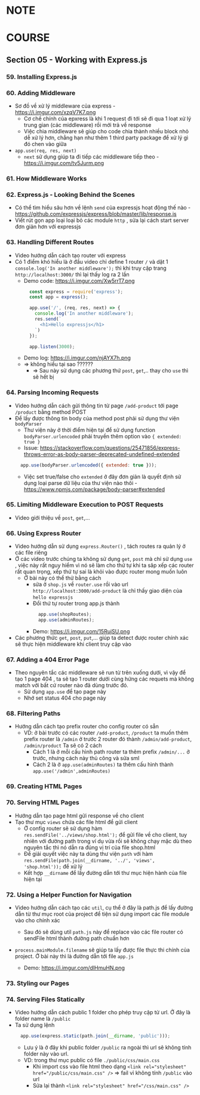 # NOTE

# COURSE

## Section 05 - Working with Express.js

### 59. Installing Express.js

### 60. Adding Middleware

- Sơ đồ về xử lý middleware của express - https://i.imgur.com/xzqV7K7.png 
  - Cơ chế chính của epxress là khi 1 request đi tới sẽ đi qua 1 loạt xử lý trung gian (các middleware) rồi mới trả về response 
  - Việc chia middleware sẽ giúp cho code chia thành nhiều block nhỏ dễ xử lý hơn, chẳng hạn như thêm 1 third party package để xử lý gì đó chen vào giữa 
- `app.use(req, res, next)`
  - `next` sử dụng giúp ta đi tiếp các middleware tiếp theo - https://i.imgur.com/tv5Jurm.png 

### 61. How Middleware Works  

### 62. Express.js - Looking Behind the Scenes 

- Có thể tìm hiểu sâu hơn về lệnh `send` của expressjs hoạt động thế nào - https://github.com/expressjs/express/blob/master/lib/response.js 
- Viết rút gọn app loại loại bỏ các module `http` , sửa lại cách start server đơn giản hơn với expressjs

### 63. Handling Different Routes 

- Video hướng dẫn cách tạo router với express
- Có 1 điểm khó hiểu là ở đầu video chỉ define 1 router `/` và dặt 1 `console.log('In another middleware');` thì khi truy cập trang `http://localhost:3000/` thì lại thấy log ra 2 lần
  - Demo code: https://i.imgur.com/Xw5rrT7.png 
    ```javascript
      const express = require('express');
      const app = express();

      app.use('/', (req, res, next) => {
        console.log('In another middleware');
        res.send(`
          <h1>Hello expressjs</h1>
        `)
      });

      app.listen(3000);
    ```
  - Demo log: https://i.imgur.com/njAYX7h.png
  - => không hiểu tại sao ?????? 
    - => Sau này sử dụng các phương thứ `post`, `get`,.. thay cho `use` thì sẽ hết bị

### 64. Parsing Incoming Requests 

- Video hướng dẫn cách gửi thông tin từ page `/add-product` tới page `/product` bằng method POST
- Để lấy được thông tin body của method post phải sử dụng thư viện `bodyParser`
  - Thư viện này ở thời điểm hiện tại để sử dụng function `bodyParser.urlencoded` phải truyền thêm option vào `{ extended: true }`
  - Issue: https://stackoverflow.com/questions/25471856/express-throws-error-as-body-parser-deprecated-undefined-extended 
  ```javascript
    app.use(bodyParser.urlencoded({ extended: true }));
  ```
    - Việc set true/false cho `extended` ở đây đơn giản là quyết định sử dụng loại parse dữ liệu của thư viện nào thôi - https://www.npmjs.com/package/body-parser#extended 

### 65. Limiting Middleware Execution to POST Requests

- Video giới thiệu về `post`, `get`,...

### 66. Using Express Router

- Video hướng dẫn sử dụng `express.Router()` , tách routes ra quản lý ở các file riêng
- Ở các video trước chúng ta không sử dụng `get`, `post` mà chỉ sử dụng `use` , việc này rất nguy hiểm vì nó sẽ làm cho thứ tự khi ta săp xếp các router rất quan trọng, xếp thứ tự sai là khỏi vào được router mong muốn luôn
  - Ở bài này có thể thử bằng cách 
    - sửa ở `shop.js` về `router.use` rồi vào url `http://localhost:3000/add-product` là chỉ thấy giao diện của `hello expressjs`
    - Đổi thứ tự router trong app.js thành
      ```javascript
        app.use(shopRoutes);
        app.use(adminRoutes);
      ```
    - Demo: https://i.imgur.com/15RujSU.png
- Các phương thức `get`, `post`, `put`,... giúp ta detect được router chính xác sẽ thực hiện middleware khi client truy cập vào

### 67. Adding a 404 Error Page

- Theo nguyên tắc các middleware sẽ run từ trên xuống dưới, vì vậy để tạo 1 page 404 , ta sẽ tạo 1 router dưới cùng hứng các requets mà không match với bất cứ router nào đã dùng trước đó.
  - Sử dụng `app.use` để tạo page này
  - Nhớ set status 404 cho page này

### 68. Filtering Paths

- Hướng dẫn cách tạo prefix router cho config router có sẵn
  - VD: ở bài trước có các router `/add-product`, `/product` ta muốn thêm prefix router là `/admin` ở trước 2 router đó thành `/admin/add-product`, `/admin/product` Ta sẽ có 2 cách
    - Cách 1 là ở mỗi cấu hình path router ta thêm prefix `/admin/...` ở trước, nhưng cách này thủ công và sửa sml
    - Cách 2 là ở `app.use(adminRoutes)` ta thêm cấu hình thành `app.use('/admin',adminRoutes)`
  
### 69. Creating HTML Pages
### 70. Serving HTML Pages

- Hướng dẫn tạo page html gửi response về cho client
- Tạo thư mục `views` chứa các file html để gửi client
  - Ở config router sẽ sử dụng hàm `res.sendFile('../views/shop.html');` để gửi file về cho client, tuy nhiên với đường path trong ví dụ vừa rồi sẽ không chạy mặc dù theo nguyên tắc thì nó dẫn ra đúng vị trí của file shop.html
  - Để giải quyết việc này ta dùng thư viện `path` với hàm `res.sendFile(path.join(__dirname, '../', 'views', 'shop.html'));` để xử lý
  - Kết hợp `__dirname` để lấy đường dẫn tới thư mục hiện hành của file hiện tại

### 72. Using a Helper Function for Navigation

- Video hướng dẫn cách tạo các `util`, cụ thể ở đây là path.js để lấy đường dẫn từ thư mục root của project để tiện sử dụng import các file module vào cho chính xác
  - Sau đó sẽ dùng util `path.js` này để replace vào các file router có sendFile html thành đường path chuẩn hơn

- `process.mainModule.filename` sẽ giúp ta lấy được file thực thi chính của project. Ở bài này thì là đường dẫn tới file `app.js` 
  - Demo: https://i.imgur.com/dlHmuHN.png 

### 73. Styling our Pages

### 74. Serving Files Statically

- Video hướng dẫn cách public 1 folder cho phép truy cập từ url. Ở đây là folder name là `/public`
- Ta sử dụng lệnh
  ```javascript
    app.use(express.static(path.join(__dirname, 'public')));
  ```
  - Lưu ý là ở đây khi public folder `/public` ra ngoài thì url sẽ không tính folder này vào url.
  - VD: trong thư mục public có file `./public/css/main.css`
    - Khi import css vào file html theo dạng `<link rel="stylesheet" href="/public/css/main.css" />` => fail vỉ không tính `/public` vào url
    - Sửa lại thành `<link rel="stylesheet" href="/css/main.css" />` 
